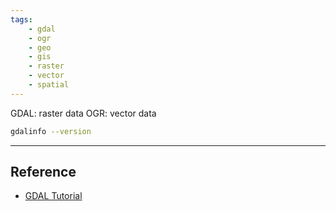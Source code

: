 ```yaml
---
tags:
    - gdal
    - ogr
    - geo
    - gis
    - raster
    - vector
    - spatial
---
```


GDAL: raster data
OGR: vector data

```bash
gdalinfo --version
```

---

## Reference
- [GDAL Tutorial](https://www.youtube.com/watch?v=gkdNvwmoV_E&list=PL4aUQR9L9RFp2OOF3v9V_VEcXFmyLPz7f)